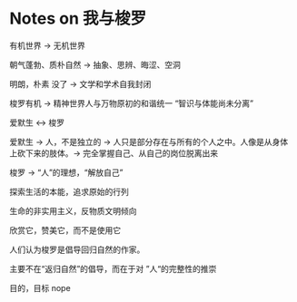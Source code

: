 # Notes on 我与梭罗

有机世界 -> 无机世界

朝气蓬勃、质朴自然 -> 抽象、思辨、晦涩、空洞

明朗，朴素 没了 ->  文学和学术自我封闭

梭罗有机 -> 精神世界人与万物原初的和谐统一 “智识与体能尚未分离”

爱默生 <-> 梭罗

爱默生 -> 人，不是独立的 -> 人只是部分存在与所有的个人之中。人像是从身体上砍下来的肢体。-> 完全掌握自己、从自己的岗位脱离出来

梭罗 -> “人”的理想，“解放自己”

探索生活的本能，追求原始的行列

生命的非实用主义，反物质文明倾向

欣赏它，赞美它，而不是使用它

人们认为梭罗是倡导回归自然的作家。

主要不在“返归自然”的倡导，而在于对 ”人“的完整性的推崇

目的，目标 nope



